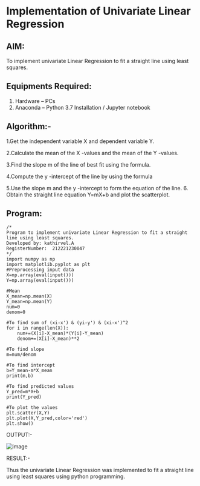 # Implementation of Univariate Linear Regression
## AIM:
To implement univariate Linear Regression to fit a straight line using least squares.

## Equipments Required:
1. Hardware – PCs
2. Anaconda – Python 3.7 Installation / Jupyter notebook

## Algorithm:-

1.Get the independent variable X and dependent variable Y.

2.Calculate the mean of the X -values and the mean of the Y -values.

3.Find the slope m of the line of best fit using the formula.

4.Compute the y -intercept of the line by using the formula
 
5.Use the slope m and the y -intercept to form the equation of the line. 6. Obtain the straight line equation Y=mX+b and plot the scatterplot.


## Program:
```
/*
Program to implement univariate Linear Regression to fit a straight line using least squares.
Developed by: kathirvel.A
RegisterNumber:  212221230047
*/
import numpy as np
import matplotlib.pyplot as plt
#Preprocessing input data
X=np.array(eval(input()))
Y=np.array(eval(input()))

#Mean
X_mean=np.mean(X)
Y_mean=np.mean(Y)
num=0
denom=0

#To find sum of (xi-x') & (yi-y') & (xi-x')^2
for i in range(len(X)):
    num+=(X[i]-X_mean)*(Y[i]-Y_mean)
    denom+=(X[i]-X_mean)**2

#To find slope
m=num/denom

#To find intercept
b=Y_mean-m*X_mean
print(m,b)

#To find predicted values
Y_pred=m*X+b
print(Y_pred)

#To plot the values
plt.scatter(X,Y)
plt.plot(X,Y_pred,color='red')
plt.show()
```

OUTPUT:-




![image](https://github.com/KathirvelAIDS/Find-the-best-fit-line-using-Least-Squares-Method/assets/94911373/f32e4830-bc0c-4404-a179-2a12d3c96424)






RESULT:-

Thus the univariate Linear Regression was implemented to fit a straight line using least squares using python programming.

